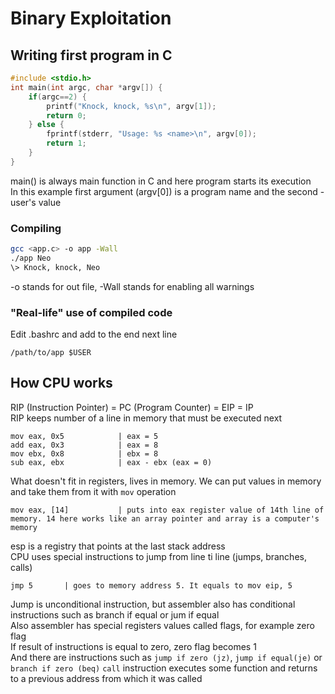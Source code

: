 # Binary Exploitation

## Writing first program in C

```c
#include <stdio.h>
int main(int argc, char *argv[]) {
    if(argc==2) {
        printf("Knock, knock, %s\n", argv[1]);
        return 0;
    } else {
        fprintf(stderr, "Usage: %s <name>\n", argv[0]);
        return 1;
    }
}
```

main() is always main function in C and here program starts its execution  
In this example first argument (argv[0]) is a program name and the second - user's value

### Compiling

```bash
gcc <app.c> -o app -Wall
./app Neo
\> Knock, knock, Neo
```
-o stands for out file, -Wall stands for enabling all warnings  

### "Real-life" use of compiled code
Edit .bashrc and add to the end next line
```
/path/to/app $USER
```

## How CPU works
RIP (Instruction Pointer) = PC (Program Counter) = EIP = IP  
RIP keeps number of a line in memory that must be executed next
```
mov eax, 0x5            | eax = 5
add eax, 0x3            | eax = 8
mov ebx, 0x8            | ebx = 8
sub eax, ebx            | eax - ebx (eax = 0)
```
What doesn't fit in registers, lives in memory. We can put values in memory and take them from it with `mov` operation
```
mov eax, [14]           | puts into eax register value of 14th line of memory. 14 here works like an array pointer and array is a computer's memory
```
esp is a registry that points at the last stack address  
CPU uses special instructions to jump from line ti line (jumps, branches, calls)  
```
jmp 5       | goes to memory address 5. It equals to mov eip, 5 
```
Jump is unconditional instruction, but assembler also has conditional instructions such as branch if equal or jum if equal  
Also assembler has special registers values called flags, for example zero flag  
If result of instructions is equal to zero, zero flag becomes 1  
And there are instructions such as `jump if zero (jz)`, `jump if equal(je)` or `branch if zero (beq)`
`call` instruction executes some function and returns to a previous address from which it was called